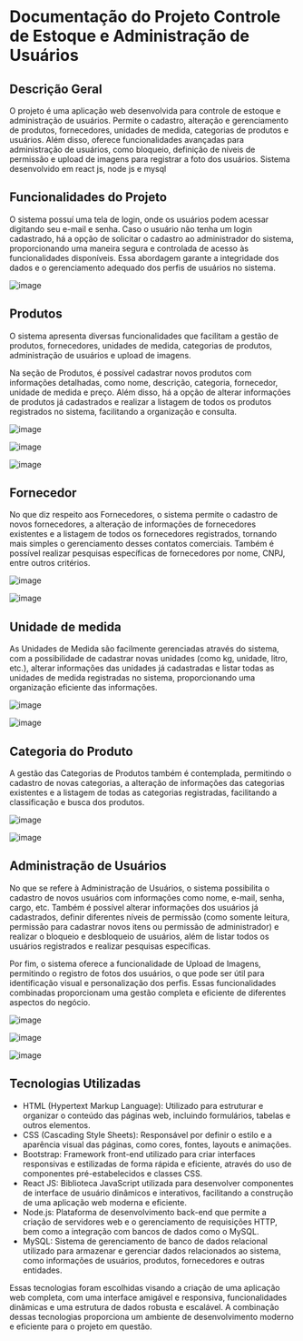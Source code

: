 
<h1>
Documentação do Projeto Controle de Estoque e Administração de Usuários
</h1>
<h2>
Descrição Geral
</h2>
<p>
O projeto é uma aplicação web desenvolvida para controle de estoque e administração de usuários. Permite o cadastro, alteração e gerenciamento de produtos, fornecedores, unidades de medida, categorias de produtos e usuários. Além disso, oferece funcionalidades avançadas para administração de usuários, como bloqueio, definição de níveis de permissão e upload de imagens para registrar a foto dos usuários.
Sistema desenvolvido em react js, node js e mysql
</p>

<h2>Funcionalidades do Projeto</h2>

<p>
O sistema possuí uma tela de login, onde os usuários podem acessar digitando seu e-mail e senha. Caso o usuário não tenha um login cadastrado, há a opção de solicitar o cadastro ao administrador do sistema, proporcionando uma maneira segura e controlada de acesso às funcionalidades disponíveis. Essa abordagem garante a integridade dos dados e o gerenciamento adequado dos perfis de usuários no sistema.
</p>

![image](https://github.com/marcossousarodrigues/controle-de-estoque-e-adm-de-usuarios/assets/49259832/bce087eb-9381-4c48-95a1-deda7ae4dbb8)


<h2>Produtos</h2>
<p>
O sistema apresenta diversas funcionalidades que facilitam a gestão de produtos, fornecedores, unidades de medida, categorias de produtos, administração de usuários e upload de imagens.
</p>
<p>
Na seção de Produtos, é possível cadastrar novos produtos com informações detalhadas, como nome, descrição, categoria, fornecedor, unidade de medida e preço. Além disso, há a opção de alterar informações de produtos já cadastrados e realizar a listagem de todos os produtos registrados no sistema, facilitando a organização e consulta.
</p>

![image](https://github.com/marcossousarodrigues/controle-de-estoque-e-adm-de-usuarios/assets/49259832/301fd626-6618-48ad-8c53-5315872b8839)

![image](https://github.com/marcossousarodrigues/controle-de-estoque-e-adm-de-usuarios/assets/49259832/e2efa21d-4f60-4ac7-ae6f-edff84f2fbaf)

![image](https://github.com/marcossousarodrigues/controle-de-estoque-e-adm-de-usuarios/assets/49259832/89a3cce3-2059-422d-8a68-5f3f49bb6425)



<h2>Fornecedor</h2>
<p>
No que diz respeito aos Fornecedores, o sistema permite o cadastro de novos fornecedores, a alteração de informações de fornecedores existentes e a listagem de todos os fornecedores registrados, tornando mais simples o gerenciamento desses contatos comerciais. Também é possível realizar pesquisas específicas de fornecedores por nome, CNPJ, entre outros critérios.
</p>


![image](https://github.com/marcossousarodrigues/controle-de-estoque-e-adm-de-usuarios/assets/49259832/efb6e148-3c90-4654-85b1-da417aeb74e8)

![image](https://github.com/marcossousarodrigues/controle-de-estoque-e-adm-de-usuarios/assets/49259832/b38d530b-96c4-4714-9026-011b1a6b5a0a)


<h2>Unidade de medida</h2>

<p>
As Unidades de Medida são facilmente gerenciadas através do sistema, com a possibilidade de cadastrar novas unidades (como kg, unidade, litro, etc.), alterar informações das unidades já cadastradas e listar todas as unidades de medida registradas no sistema, proporcionando uma organização eficiente das informações.
</p>

![image](https://github.com/marcossousarodrigues/controle-de-estoque-e-adm-de-usuarios/assets/49259832/813a13f0-4c72-4452-825c-79f38602439e)

![image](https://github.com/marcossousarodrigues/controle-de-estoque-e-adm-de-usuarios/assets/49259832/562e8b1b-1855-470f-9bb1-791e947c229b)



<h2>Categoria do Produto</h2>
<p>
A gestão das Categorias de Produtos também é contemplada, permitindo o cadastro de novas categorias, a alteração de informações das categorias existentes e a listagem de todas as categorias registradas, facilitando a classificação e busca dos produtos.
</p>

![image](https://github.com/marcossousarodrigues/controle-de-estoque-e-adm-de-usuarios/assets/49259832/208ab08d-3c86-4f31-b018-7a24aec0f1ce)

![image](https://github.com/marcossousarodrigues/controle-de-estoque-e-adm-de-usuarios/assets/49259832/8123e79e-67e4-48ee-a904-e9b72b620d10)



<h2>Administração de Usuários</h2>
<p>
No que se refere à Administração de Usuários, o sistema possibilita o cadastro de novos usuários com informações como nome, e-mail, senha, cargo, etc. Também é possível alterar informações dos usuários já cadastrados, definir diferentes níveis de permissão (como somente leitura, permissão para cadastrar novos itens ou permissão de administrador) e realizar o bloqueio e desbloqueio de usuários, além de listar todos os usuários registrados e realizar pesquisas específicas.
</p>

<p>
Por fim, o sistema oferece a funcionalidade de Upload de Imagens, permitindo o registro de fotos dos usuários, o que pode ser útil para identificação visual e personalização dos perfis. Essas funcionalidades combinadas proporcionam uma gestão completa e eficiente de diferentes aspectos do negócio.
</p>

![image](https://github.com/marcossousarodrigues/controle-de-estoque-e-adm-de-usuarios/assets/49259832/e96f6ef6-5dcc-4687-b8bf-b7bac11afc67)

![image](https://github.com/marcossousarodrigues/controle-de-estoque-e-adm-de-usuarios/assets/49259832/24581b59-e46c-43e7-ae21-c5aa0fc3ffac)

![image](https://github.com/marcossousarodrigues/controle-de-estoque-e-adm-de-usuarios/assets/49259832/421bdcbf-9948-4530-97d7-6bb016a2a7cf)

<h2>Tecnologias Utilizadas</h2>
<ul>
  <li>
    HTML (Hypertext Markup Language): Utilizado para estruturar e organizar o conteúdo das páginas web, incluindo formulários, tabelas e outros elementos.
  </li>
  <li>
    CSS (Cascading Style Sheets): Responsável por definir o estilo e a aparência visual das páginas, como cores, fontes, layouts e animações.
  </li>
  <li>
    Bootstrap: Framework front-end utilizado para criar interfaces responsivas e estilizadas de forma rápida e eficiente, através do uso de componentes pré-estabelecidos e classes CSS.
  </li>
  <li>
    React JS: Biblioteca JavaScript utilizada para desenvolver componentes de interface de usuário dinâmicos e interativos, facilitando a construção de uma aplicação web moderna e eficiente.
  </li>
  <li>
    Node.js: Plataforma de desenvolvimento back-end que permite a criação de servidores web e o gerenciamento de requisições HTTP, bem como a integração com bancos de dados como o MySQL.
  </li>
  <li>
    MySQL: Sistema de gerenciamento de banco de dados relacional utilizado para armazenar e gerenciar dados relacionados ao sistema, como informações de usuários, produtos, fornecedores e outras entidades.
  </li>
</ul>
<p>
Essas tecnologias foram escolhidas visando a criação de uma aplicação web completa, com uma interface amigável e responsiva, funcionalidades dinâmicas e uma estrutura de dados robusta e escalável. A combinação dessas tecnologias proporciona um ambiente de desenvolvimento moderno e eficiente para o projeto em questão.
</p>
